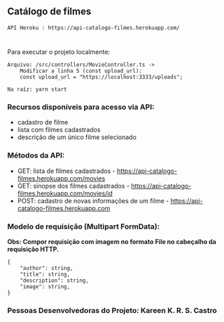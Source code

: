 ## Catálogo de filmes

```
API Heroku : https://api-catalogo-filmes.herokuapp.com/
```

#

Para executar o projeto localmente:

```
Arquivo: /src/controllers/MovieController.ts ->
    Modificar a linha 5 (const upload_url):
    const upload_url = "https://localhost:3333/uploads";

Na raíz: yarn start
```

### Recursos disponíveis para acesso via API:

- cadastro de filme
- lista com filmes cadastrados
- descrição de um único filme selecionado

### Métodos da API:

- GET: lista de filmes cadastrados - https://api-catalogo-filmes.herokuapp.com/movies
- GET: sinopse dos filmes cadastrados - https://api-catalogo-filmes.herokuapp.com/movies/id
- POST: cadastro de novas informações de um filme - https://api-catalogo-filmes.herokuapp.com

### Modelo de requisição (Multipart FormData):

**Obs: Compor requisição com imagem no formato File no cabeçalho da requisição HTTP.**

```
{
    "author": string,
    "title": string,
    "description": string,
    "image": string,
}
```

### Pessoas Desenvolvedoras do Projeto: Kareen K. R. S. Castro
